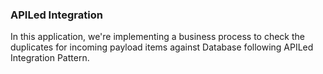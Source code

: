 ### APILed Integration 
In this application, we're implementing a business process to check the duplicates for incoming payload items against Database following APILed Integration Pattern.


